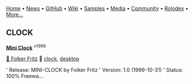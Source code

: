 [Home](https://qb64.com) • [News](/news.html) • [GitHub](/github.html) • [Wiki](/wiki.html) • [Samples](/samples.html) • [Media](/media.html) • [Community](/community.html) • [Rolodex](/rolodex.html) • [More...](/more.html)

## CLOCK

**[Mini Clock](mini-clock/index)** <sup>v1999</sup>

[🐝 Folker Fritz](folker-fritz) 🔗 [clock](clock), [desktop](desktop)

'    Release: MINI-CLOCK by Folker Fritz '    Version: 1.0 (1999-10-31) '     Status: 100% Freewa...
